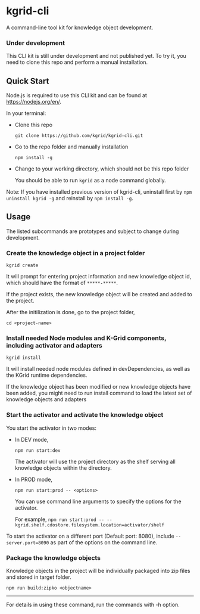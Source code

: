 # kgrid-cli

A command-line tool kit for knowledge object development.

### Under development

This CLI kit is still under development and not published yet. To try it, you need to clone this repo and perform a manual installation.

## Quick Start

Node.js is required to use this CLI kit and can be found at https://nodejs.org/en/.

In your terminal:
- Clone this repo

  ` git clone https://github.com/kgrid/kgrid-cli.git `

- Go to the repo folder and manually installation

    `npm install -g`

- Change to your working directory, which should not be this repo folder

    You should be able to run `kgrid` as a node command globally.

Note: If you have installed previous version of kgrid-cli, uninstall first by `npm uninstall kgrid -g` and reinstall by `npm install -g`.



## Usage

The listed subcommands are prototypes and subject to change during development.


### Create the knowledge object in a project folder

`kgrid create `

It will prompt for entering project information and new knowledge object id, which should have the format of `*****-*****`.

If the project exists, the new knowledge object will be created and added to the project.

After the initilization is done, go to the project folder,

`cd <project-name>`



### Install needed Node modules and K-Grid components, including activator and adapters

` kgrid install `

It will install needed node modules defined in devDependencies, as well as the KGrid runtime dependencies.

If the knowledge object has been modified or new knowledge objects have been added, you might need to run install command to load the latest set of knowledge objects and adapters



### Start the activator and activate the knowledge object

You start the activator in two modes:

 - In DEV mode,

    ` npm run start:dev `

    The activator will use the project directory as the shelf serving all knowledge objects within the directory.

- In PROD mode,

    `npm run start:prod -- <options>`

    You can use command line arguments to specify the options for the activator.

    For example, `npm run start:prod -- --kgrid.shelf.cdostore.filesystem.location=activator/shelf`

To start the activator on a different port (Default port: 8080), include ` --server.port=8090 ` as part of the options on the command line.



### Package the knowledge objects

Knowledge objects in the project will be individually packaged into zip files and stored in target folder.

  ` npm run build:zipko <objectname> `

---

For details in using these command, run the commands with -h option.
